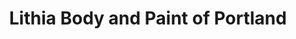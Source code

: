 ---
title: "Lithia Body and Paint of Portland"
url: /portland/lithia-body-and-paint-of-portland/
shop: Autowerkstatt
---
